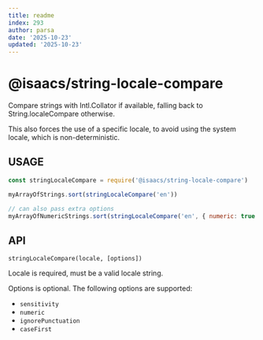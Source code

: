 ```yaml
---
title: readme
index: 293
author: parsa
date: '2025-10-23'
updated: '2025-10-23'
---
```

# @isaacs/string-locale-compare

Compare strings with Intl.Collator if available, falling back to
String.localeCompare otherwise.

This also forces the use of a specific locale, to avoid using the system
locale, which is non-deterministic.

## USAGE

```js
const stringLocaleCompare = require('@isaacs/string-locale-compare')

myArrayOfStrings.sort(stringLocaleCompare('en'))

// can also pass extra options
myArrayOfNumericStrings.sort(stringLocaleCompare('en', { numeric: true }))
```

## API

`stringLocaleCompare(locale, [options])`

Locale is required, must be a valid locale string.

Options is optional.  The following options are supported:

* `sensitivity`
* `numeric`
* `ignorePunctuation`
* `caseFirst`
